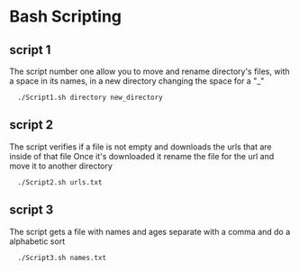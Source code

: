 # Bash Scripting
## script 1
The script number one allow you to move and rename directory's files, with a space in its names, in a new directory changing the space for a "_"
```
  ./Script1.sh directory new_directory
```
## script 2
The script verifies if a file is not empty and downloads the urls that are inside of that file
Once it's downloaded it rename the file for the url and move it to another directory
```
  ./Script2.sh urls.txt
```
## script 3
The script gets a file with names and ages separate with a comma and do a alphabetic sort
```
  ./Script3.sh names.txt
```
